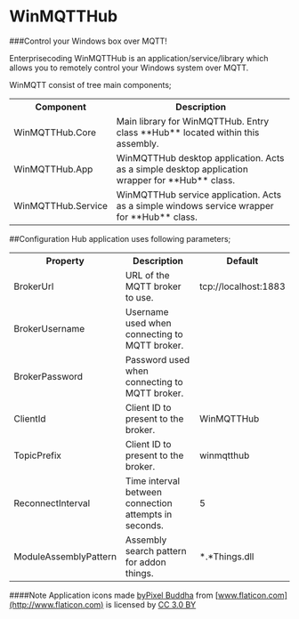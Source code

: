 # WinMQTTHub
###Control your Windows box over MQTT!

Enterprisecoding WinMQTTHub is an application/service/library which allows you to remotely control your Windows system over MQTT.

WinMQTT consist of tree main components;
<table>
<tr><th>Component</th><th>Description</th></tr>
<tr><td>WinMQTTHub.Core</td><td>Main library for WinMQTTHub.  Entry class **Hub** located within this assembly.</td></tr>
<tr><td>WinMQTTHub.App</td><td>WinMQTTHub desktop application. Acts as a simple desktop application wrapper for **Hub** class.</td></tr>
<tr><td>WinMQTTHub.Service</td><td>WinMQTTHub service application. Acts as a simple windows service wrapper for **Hub** class.</td></tr>
</table>


##Configuration
Hub application uses following parameters;
<table>
<tr><th>Property</th><th>Description</th><th>Default</th></tr>
<tr><td> BrokerUrl</td><td> URL of the MQTT broker to use. </td><td> tcp://localhost:1883 </td></tr>
<tr><td> BrokerUsername </td><td> Username used when connecting to MQTT broker. </td><td> </td></tr>
<tr><td> BrokerPassword </td><td> Password used when connecting to MQTT broker. </td><td> </td></tr>
<tr><td> ClientId</td><td> Client ID to present to the broker. </td><td> WinMQTTHub </td></tr>
<tr><td> TopicPrefix</td><td> Client ID to present to the broker. </td><td> winmqtthub </td></tr>
<tr><td> ReconnectInterval </td><td> Time interval between connection attempts in seconds. </td><td> 5 </td></tr>
<tr><td> ModuleAssemblyPattern </td><td> Assembly search pattern for addon things. </td><td> *.*Things.dll </td></tr>
</table>

####Note
Application icons made [byPixel Buddha](http://www.flaticon.com/authors/pixel-buddha) from [www.flaticon.com](http://www.flaticon.com) is licensed by [CC 3.0 BY](http://creativecommons.org/licenses/by/3.0/)